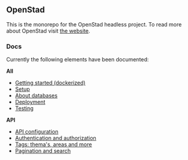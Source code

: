 ## OpenStad

This is the monorepo for the OpenStad headless project. To read more about OpenStad visit [the website](https://openstad.org/).

### Docs

Currently the following elements have been documented:


__All__
- [Getting started (dockerized)](doc/getting-started.md)
- [Setup](doc/setup.md)
- [About databases](doc/databases.md)
- [Deployment](doc/deployment.md)
- [Testing](doc/testing.md)

__API__
- [API configuration](apps/api-server/doc/config.md)
- [Authentication and authorization](apps/api-server/doc/auth.md)
- [Tags: thema's, areas and more](apps/api-server/doc/tags.and.statuses.md)
- [Pagination and search](apps/api-server/doc/pagination-and-search.md)
